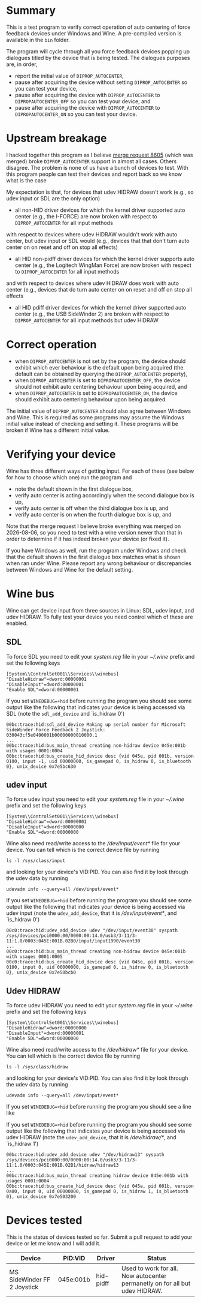 # Summary

This is a test program to verify correct operation of auto centering of force feedback devices under Windows and
Wine. A pre-compiled version is available in the `bin` folder.

The program will cycle through all you force feedback devices popping up dialogues titled by the device
that is being tested. The dialogues purposes are, in order,

* report the initial value of `DIPROP_AUTOCENTER`,
* pause after acquiring the device without setting `DIPROP_AUTOCENTER` so you can test your device,
* pause after acquiring the device with `DIPROP_AUTOCENTER` to `DIPROPAUTOCENTER_OFF` so you can test your device,
  and
* pause after acquiring the device with `DIPROP_AUTOCENTER` to `DIPROPAUTOCENTER_ON` so you can test your device.

# Upstream breakage

I hacked together this program as I believe [merge request
8605](https://gitlab.winehq.org/wine/wine/-/merge_requests/8605) (which was merged) broke `DIPROP_AUTOCENTER`
support in almost all cases. Others disagree. The problem is none of us have a bunch of devices to test. With this
program people can test their devices and report back so we know what is the case

My expectation is that, for devices that udev HIDRAW doesn't work (e.g., so udev input or SDL are the only option)
* all non-HID driver devices for which the kernel driver supported auto center (e.g., the I-FORCE) are now broken
  with respect to `DIPROP_AUTOCENTER` for all input methods

with respect to devices where udev HIDRAW wouldn't work with auto center, but udev input or SDL would (e.g., devices
that that don't turn auto center on on reset and off on stop all effects)
* all HID non-pidff driver devices for which the kernel driver supports auto center (e.g., the Logitech WingMan Force)
  are now broken with respect to `DIPROP_AUTOCENTER` for all input methods

and with respect to devices where udev HIDRAW does work with auto center (e.g., devices that do turn auto center on
on reset and off on stop all effects
* all HID pdiff driver devices for which the kernel driver supported auto center (e.g., the USB SideWinder 2) are
  broken with respect to `DIPROP_AUTOCENTER` for all input methods but udev HIDRAW

# Correct operation

* when `DIPROP_AUTOCENTER` is not set by the program, the device should exhibit which ever behaviour is the default
  upon being acquired (the default can be obtained by querying the `DIPROP_AUTOCENTER` property),
* when `DIPROP_AUTOCENTER` is set to `DIPROPAUTOCENTER_OFF`, the device should not exhibit auto centering behaviour
  upon being acquired, and
* when `DIPROP_AUTOCENTER` is set to `DIPROPAUTOCENTER_ON`, the device should exhibit auto centering
  behaviour upon being acquired.

The initial value of `DIPROP_AUTOCENTER` should also agree between Windows and Wine. This is required as some
programs may assume the Windows initial value instead of checking and setting it. These programs will be broken
if Wine has a different initial value.

# Verifying your device

Wine has three different ways of getting input. For each of these (see below for how to choose which one)
run the program and

* note the default shown in the first dialogue box,
* verify auto center is acting accordingly when the second dialogue box is up,
* verify auto center is off when the third dialogue box is up, and
* verify auto center is on when the fourth dialogue box is up, and

Note that the merge request I believe broke everything was merged on 2026-08-06, so you need to test with a wine
version newer than that in order to determine if it has indeed broken your device (or fixed it).

If you have Windows as well, run the program under Windows and check that the default shown in the first
dialogue box matches what is shown when ran under Wine. Please report any wrong behaviour or discrepancies
between Windows and Wine for the default setting.

# Wine bus

Wine can get device input from three sources in Linux: SDL, udev input, and udev HIDRAW. To fully test your
device you need control which of these are enabled.

## SDL

To force SDL you need to edit your _system.reg_ file in your _~/.wine_ prefix and set the following keys
```
[System\\ControlSet001\\Services\\winebus]
"DisableHidraw"=dword:00000001
"DisableInput"=dword:00000001
"Enable SDL"=dword:00000001
```

If you set `WINEDEBUG=+hid` before running the program you should see some output like the following
that indicates your device is being accessed via SDL (note the `sdl_add_device` and `is_hidraw 0')
```
00bc:trace:hid:sdl_add_device Making up serial number for Microsoft SideWinder Force Feedback 2 Joystick: 030043cf5e0400001b00000000010000.1
...
00bc:trace:hid:bus_main_thread creating non-hidraw device 045e:001b with usages 0001:0004
00bc:trace:hid:bus_create_hid_device desc {vid 045e, pid 001b, version 0100, input -1, uid 00000000, is_gamepad 0, is_hidraw 0, is_bluetooth 0}, unix_device 0x7e5bc630
```

## udev input

To force udev input you need to edit your _system.reg_ file in your _~/.wine_ prefix and set the following keys
```
[System\\ControlSet001\\Services\\winebus]
"DisableHidraw"=dword:00000001
"DisableInput"=dword:00000000
"Enable SDL"=dword:00000000
```
Wine also need read/write access to the _/dev/input/event*_ file for your device. You can tell which is the correct
device file by running
```
ls -l /sys/class/input
```
and looking for your device's VID:PID. You can also find it by look through the udev data by running
```
udevadm info --query=all /dev/input/event*
```

If you set `WINEDEBUG=+hid` before running the program you should see some output like the following that indicates
your device is being accessed via udev input (note the `udev_add_device`, that it is _/dev/input/event*_, and
`is_hidraw 0')
```
00c0:trace:hid:udev_add_device udev "/dev/input/event30" syspath /sys/devices/pci0000:00/0000:00:14.0/usb3/3-11/3-11:1.0/0003:045E:001B.02B0/input/input1990/event30
...
00c0:trace:hid:bus_main_thread creating non-hidraw device 045e:001b with usages 0001:0005
00c0:trace:hid:bus_create_hid_device desc {vid 045e, pid 001b, version 0100, input 0, uid 00000000, is_gamepad 0, is_hidraw 0, is_bluetooth 0}, unix_device 0x7e50bcb0
```

## Udev HIDRAW

To force udev HIDRAW you need to edit your _system.reg_ file in your _~/.wine_ prefix and set the following keys
```
[System\\ControlSet001\\Services\\winebus]
"DisableHidraw"=dword:00000000
"DisableInput"=dword:00000001
"Enable SDL"=dword:00000000
```
Wine also need read/write access to the _/dev/hidraw*_ file for your device. You can tell which is the correct
device file by running
```
ls -l /sys/class/hidraw
```
and looking for your device's VID:PID. You can also find it by look through the udev data by running
```
udevadm info --query=all /dev/input/event*
```

If you set `WINEDEBUG=+hid` before running the program you should see a line like

If you set `WINEDEBUG=+hid` before running the program you should see some output like the following that indicates
your device is being accessed via udev HIDRAW (note the `udev_add_device`, that it is _/dev/hidraw/*_, and
`is_hidraw 1')
```
00bc:trace:hid:udev_add_device udev "/dev/hidraw13" syspath /sys/devices/pci0000:00/0000:00:14.0/usb3/3-11/3-11:1.0/0003:045E:001B.02B1/hidraw/hidraw13
...
00bc:trace:hid:bus_main_thread creating hidraw device 045e:001b with usages 0001:0004
00bc:trace:hid:bus_create_hid_device desc {vid 045e, pid 001b, version 0a00, input 0, uid 00000000, is_gamepad 0, is_hidraw 1, is_bluetooth 0}, unix_device 0x7e503200
```

# Devices tested

This is the status of devices tested so far. Submit a pull request to add your device or let me know and I will add
it.

| Device | PID:VID | Driver | Status |
| -- | -- | -- | -- |
| MS SideWinder FF 2 Joystick | 045e:001b | hid-pidff | Used to work for all. Now autocenter permanetly on for all but udev HIDRAW. |
